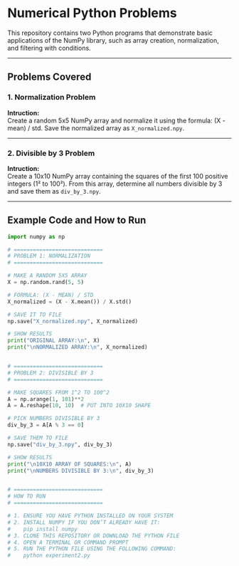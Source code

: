# Numerical Python Problems

This repository contains two Python programs that demonstrate basic applications of the NumPy library, such as array creation, normalization, and filtering with conditions.

---

## Problems Covered

### 1. Normalization Problem

**Intruction:**  
Create a random 5x5 NumPy array and normalize it using the formula: (X - mean) / std. Save the normalized array as `X_normalized.npy`.  

---

### 2. Divisible by 3 Problem

**Intruction:**  
Create a 10x10 NumPy array containing the squares of the first 100 positive integers (1² to 100²). From this array, determine all numbers divisible by 3 and save them as `div_by_3.npy`.  

---

## Example Code and How to Run

```python
import numpy as np

# ============================
# PROBLEM 1: NORMALIZATION
# ============================

# MAKE A RANDOM 5X5 ARRAY
X = np.random.rand(5, 5)

# FORMULA: (X - MEAN) / STD
X_normalized = (X - X.mean()) / X.std()

# SAVE IT TO FILE
np.save("X_normalized.npy", X_normalized)

# SHOW RESULTS
print("ORIGINAL ARRAY:\n", X)
print("\nNORMALIZED ARRAY:\n", X_normalized)


# ============================
# PROBLEM 2: DIVISIBLE BY 3
# ============================

# MAKE SQUARES FROM 1^2 TO 100^2
A = np.arange(1, 101)**2
A = A.reshape(10, 10)  # PUT INTO 10X10 SHAPE

# PICK NUMBERS DIVISIBLE BY 3
div_by_3 = A[A % 3 == 0]

# SAVE THEM TO FILE
np.save("div_by_3.npy", div_by_3)

# SHOW RESULTS
print("\n10X10 ARRAY OF SQUARES:\n", A)
print("\nNUMBERS DIVISIBLE BY 3:\n", div_by_3)


# ============================
# HOW TO RUN
# ============================

# 1. ENSURE YOU HAVE PYTHON INSTALLED ON YOUR SYSTEM
# 2. INSTALL NUMPY IF YOU DON’T ALREADY HAVE IT:
#    pip install numpy
# 3. CLONE THIS REPOSITORY OR DOWNLOAD THE PYTHON FILE
# 4. OPEN A TERMINAL OR COMMAND PROMPT
# 5. RUN THE PYTHON FILE USING THE FOLLOWING COMMAND:
#    python experiment2.py
